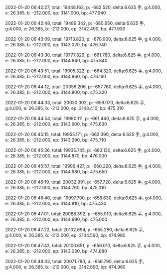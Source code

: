 2022-01-20 06:42:27, total: 19448.162, p: -682.520, delta:6.625 手, g:4.000, e: 26.385, b: -212.000, ep: 3141.000, bp: 477.940

2022-01-20 06:42:48, total: 19489.342, p: -680.950, delta:6.625 手, g:4.000, e: 26.385, b: -212.000, ep: 3142.490, bp: 477.930

2022-01-20 06:43:09, total: 19713.820, p: -670.900, delta:6.625 手, g:4.000, e: 26.385, b: -212.000, ep: 3143.020, bp: 476.740

2022-01-20 06:43:30, total: 19777.829, p: -661.780, delta:6.625 手, g:4.000, e: 26.385, b: -212.000, ep: 3144.940, bp: 475.840

2022-01-20 06:43:51, total: 19905.322, p: -664.320, delta:6.625 手, g:4.000, e: 26.385, b: -212.000, ep: 3144.960, bp: 476.160

2022-01-20 06:44:12, total: 20056.206, p: -657.760, delta:6.625 手, g:4.000, e: 26.385, b: -212.000, ep: 3144.800, bp: 475.320

2022-01-20 06:44:33, total: 20030.302, p: -659.070, delta:6.625 手, g:4.000, e: 26.385, b: -212.000, ep: 3143.410, bp: 475.310

2022-01-20 06:44:54, total: 19980.111, p: -661.440, delta:6.625 手, g:4.000, e: 26.385, b: -212.000, ep: 3143.600, bp: 475.630

2022-01-20 06:45:15, total: 19955.171, p: -662.390, delta:6.625 手, g:4.000, e: 26.385, b: -212.000, ep: 3143.290, bp: 475.710

2022-01-20 06:45:36, total: 19935.745, p: -663.130, delta:6.625 手, g:4.000, e: 26.385, b: -212.000, ep: 3144.870, bp: 476.000

2022-01-20 06:45:57, total: 19999.427, p: -660.220, delta:6.625 手, g:4.000, e: 26.385, b: -212.000, ep: 3144.980, bp: 475.650

2022-01-20 06:46:19, total: 20032.991, p: -657.720, delta:6.625 手, g:4.000, e: 26.385, b: -212.000, ep: 3144.760, bp: 475.310

2022-01-20 06:46:40, total: 19997.790, p: -658.630, delta:6.625 手, g:4.000, e: 26.385, b: -212.000, ep: 3144.810, bp: 475.430

2022-01-20 06:47:01, total: 20088.392, p: -655.010, delta:6.625 手, g:4.000, e: 26.385, b: -212.000, ep: 3144.990, bp: 475.000

2022-01-20 06:47:22, total: 20102.694, p: -655.280, delta:6.625 手, g:4.000, e: 26.385, b: -212.000, ep: 3144.560, bp: 474.980

2022-01-20 06:47:43, total: 20100.651, p: -656.010, delta:6.625 手, g:4.000, e: 26.385, b: -212.000, ep: 3143.030, bp: 474.880

2022-01-20 06:48:03, total: 20071.760, p: -656.790, delta:6.625 手, g:4.000, e: 26.385, b: -212.000, ep: 3142.890, bp: 474.960